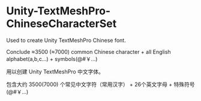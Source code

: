 # Unity-TextMeshPro-ChineseCharacterSet
Used to create Unity TextMeshPro Chinese font. 

Conclude &approx;3500 (&approx;7000) common Chinese character + all English alphabet(a,b,c...) + symbols(@#￥...)

用以创建 Unity TextMeshPro 中文字体。

包含大约 3500(7000) 个常见中文字符（常用汉字） + 26个英文字母 + 特殊符号(@#￥...)
